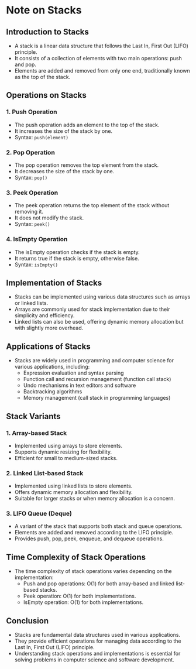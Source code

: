 # Note on Stacks

## Introduction to Stacks

- A stack is a linear data structure that follows the Last In, First Out (LIFO) principle.
- It consists of a collection of elements with two main operations: push and pop.
- Elements are added and removed from only one end, traditionally known as the top of the stack.

## Operations on Stacks

### 1. Push Operation

- The push operation adds an element to the top of the stack.
- It increases the size of the stack by one.
- Syntax: `push(element)`

### 2. Pop Operation

- The pop operation removes the top element from the stack.
- It decreases the size of the stack by one.
- Syntax: `pop()`

### 3. Peek Operation

- The peek operation returns the top element of the stack without removing it.
- It does not modify the stack.
- Syntax: `peek()`

### 4. IsEmpty Operation

- The isEmpty operation checks if the stack is empty.
- It returns true if the stack is empty, otherwise false.
- Syntax: `isEmpty()`

## Implementation of Stacks

- Stacks can be implemented using various data structures such as arrays or linked lists.
- Arrays are commonly used for stack implementation due to their simplicity and efficiency.
- Linked lists can also be used, offering dynamic memory allocation but with slightly more overhead.

## Applications of Stacks

- Stacks are widely used in programming and computer science for various applications, including:
  - Expression evaluation and syntax parsing
  - Function call and recursion management (function call stack)
  - Undo mechanisms in text editors and software
  - Backtracking algorithms
  - Memory management (call stack in programming languages)

## Stack Variants

### 1. Array-based Stack

- Implemented using arrays to store elements.
- Supports dynamic resizing for flexibility.
- Efficient for small to medium-sized stacks.

### 2. Linked List-based Stack

- Implemented using linked lists to store elements.
- Offers dynamic memory allocation and flexibility.
- Suitable for larger stacks or when memory allocation is a concern.

### 3. LIFO Queue (Deque)

- A variant of the stack that supports both stack and queue operations.
- Elements are added and removed according to the LIFO principle.
- Provides push, pop, peek, enqueue, and dequeue operations.

## Time Complexity of Stack Operations

- The time complexity of stack operations varies depending on the implementation:
  - Push and pop operations: O(1) for both array-based and linked list-based stacks.
  - Peek operation: O(1) for both implementations.
  - IsEmpty operation: O(1) for both implementations.

## Conclusion

- Stacks are fundamental data structures used in various applications.
- They provide efficient operations for managing data according to the Last In, First Out (LIFO) principle.
- Understanding stack operations and implementations is essential for solving problems in computer science and software development.
